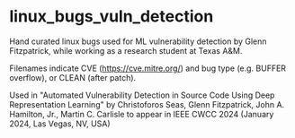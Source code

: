 # linux_bugs_vuln_detection
Hand curated linux bugs used for ML vulnerability detection by Glenn Fitzpatrick, while working as a research student at Texas A&M.

Filenames indicate CVE (https://cve.mitre.org/) and bug type (e.g. BUFFER overflow), or CLEAN (after patch).

Used in "Automated Vulnerability Detection in Source Code Using Deep Representation Learning"
by Christoforos Seas, Glenn Fitzpatrick, John A. Hamilton, Jr., Martin C. Carlisle 
to appear in IEEE CWCC 2024 (January 2024, Las Vegas, NV, USA)
